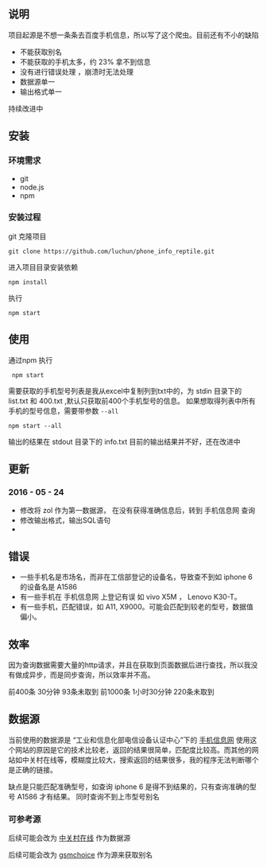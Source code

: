 
## 说明

  项目起源是不想一条条去百度手机信息，所以写了这个爬虫。目前还有不小的缺陷

  * 不能获取别名
  * 不能获取的手机太多，约 23% 拿不到信息
  * 没有进行错误处理 ，崩溃时无法处理
  * 数据源单一
  * 输出格式单一

 持续改进中

## 安装

### 环境需求

   * git
   * node.js
   * npm

### 安装过程
 git 克隆项目

    git clone https://github.com/luchun/phone_info_reptile.git

进入项目目录安装依赖

    npm install

执行

    npm start

## 使用

通过npm 执行

     npm start

需要获取的手机型号列表是我从excel中复制列到txt中的，为 stdin 目录下的list.txt 和 400.txt ,默认只获取前400个手机型号的信息。
如果想取得列表中所有手机的型号信息，需要带参数 ` --all `

    npm start --all

输出的结果在 stdout 目录下的 info.txt
目前的输出结果并不好，还在改进中

## 更新

### 2016 - 05 - 24

* 修改将 zol 作为第一数据源， 在没有获得准确信息后，转到 手机信息网 查询
* 修改输出格式，输出SQL语句
*

## 错误

* 一些手机名是市场名，而非在工信部登记的设备名，导致查不到如 iphone 6 的设备名是 A1586
* 有一些手机在 手机信息网 上登记有误 如 vivo X5M ， Lenovo K30-T。
* 有一些手机，匹配错误，如 A11, X9000。可能会匹配到较老的型号，数据值偏小。


## 效率

因为查询数据需要大量的http请求，并且在获取到页面数据后进行查找，所以我没有做成异步，而是同步查询，所以效率并不高。

前400条  30分钟 93条未取到
前1000条   1小时30分钟 220条未取到

##  数据源

当前使用的数据源是 “工业和信息化部电信设备认证中心”下的 [手机信息网](http://shouji.tenaa.com.cn/index.aspx)
使用这个网站的原因是它的技术比较老，返回的结果很简单，匹配度比较高。而其他的网站如中关村在线等，模糊度比较大，搜索返回的结果很多，我的程序无法判断哪个是正确的链接。

缺点是只能匹配准确型号，如查询 iphone 6 是得不到结果的，只有查询准确的型号 A1586 才有结果。
同时查询不到上市型号别名

### 可参考源

后续可能会改为 [中关村在线](http://search.zol.com.cn/s/) 作为数据源

后续可能会改为 [gsmchoice](http://zh-cn.gsmchoice.com/zh-cn/) 作为源来获取别名




